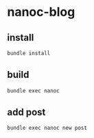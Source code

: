 # nanoc-blog

## install
```bash
bundle install
```

## build
```bash
bundle exec nanoc
```

## add post
```bash
bundle exec nanoc new post
```
